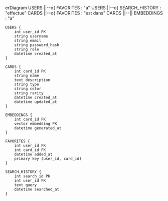 erDiagram
    USERS ||--o{ FAVORITES : "a"
    USERS ||--o{ SEARCH_HISTORY : "effectue"
    CARDS ||--o{ FAVORITES : "est dans"
    CARDS ||--|| EMBEDDINGS : "a"

    USERS {
        int user_id PK
        string username
        string email
        string password_hash
        string role
        datetime created_at
    }

    CARDS {
        int card_id PK
        string name
        text description
        string type
        string color
        string rarity
        datetime created_at
        datetime updated_at
    }

    EMBEDDINGS {
        int card_id FK
        vector embedding PK
        datetime generated_at
    }

    FAVORITES {
        int user_id FK
        int card_id FK
        datetime added_at
        primary key (user_id, card_id)
    }

    SEARCH_HISTORY {
        int search_id PK
        int user_id FK
        text query
        datetime searched_at
    }
